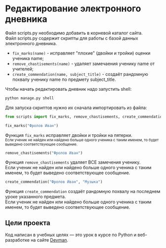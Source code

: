 
# Редактирование электронного дневника

Файл scripts.py необходимо добавить в корневой каталог сайта.<br>
Файл scripts.py содержит скрипты для работы с базой данных электронного дневника. <br>
- `fix_marks(name)` - исправляет "плохие" (двойки и тройки) оценки ученика name; <br>
- `remove_chastisements(name)` - удаляет замечаения ученику name от учителей; <br>
- `create_commendation(name, subject_title)` - создаёт рандомную похвалу ученику name по предмету subject_title. <br>

Чтобы начать редактировать дневник надо запустить shell:
```bash
python manage.py shell
```
Для запуска скриптов нужно их сначала импортировать из файла:
```python
from scripts import fix_marks, remove_chastisements, create_commendation
```
```python
fix_marks("Фролов Иван")
```
Функция `fix_marks` исправляет двойки и тройки на пятерки.<br>
<small>Если ученик не найден или найдено больше одного ученика с таким именем, то будет выведено соответствующее сообщение.</small><br>
```python
remove_chastisements("Фролов Иван")
```
Функция `remove_chastisements` удаляет ВСЕ замечения ученику. <br>
Если ученик не найден или найдено больше одного ученика с таким именем, то будет выведено соответствующее сообщение.<br>
```python
create_commendation("Фролов Иван", "Музыка")
```
Функция `create_commendation` создаёт рандомную похвалу на последнем уроке указанного предмета.<br>
Если ученик не найден или найдено больше одного ученика с таким именем, то будет выведено соответствующее сообщение.<br>

## Цели проекта

Код написан в учебных целях — это урок в курсе по Python и веб-разработке на сайте [Devman](https://dvmn.org).